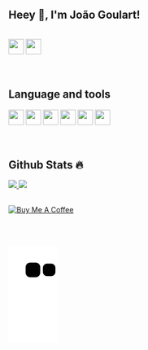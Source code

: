 ## Heey 👋, I'm João Goulart!

<!-- 

gif codigo
<img src="https://cdn.dribbble.com/users/330915/screenshots/3587000/10_coding_dribbble.gif">

-->

<br/>

<div>
<a href = "mailto:joao123goulart@gmail.com" ><img margin-right=5px height=30px width=30px src="https://user-images.githubusercontent.com/32155230/183216360-bd80dba9-8b36-4a50-944d-45e8b7ff45bb.png" target="_blank"></a>
<a href="https://www.linkedin.com/in/jo%C3%A3o-goulart-0a2541150/" target="_blank"><img height=30px width=30px src="https://cdn.jsdelivr.net/gh/devicons/devicon/icons/linkedin/linkedin-original.svg" target="_blank"></a>   
</div>

<br/>
<br/>

## Language and tools
<div>
  <img height=30px width=30px src="https://cdn.jsdelivr.net/gh/devicons/devicon/icons/javascript/javascript-original.svg" />
  <img height=30px width=30px src="https://cdn.jsdelivr.net/gh/devicons/devicon/icons/java/java-original.svg" />
  <img height=30px width=30px src="https://cdn.jsdelivr.net/gh/devicons/devicon/icons/cplusplus/cplusplus-original.svg" />
  <img height=30px width=30px src="https://cdn.jsdelivr.net/gh/devicons/devicon/icons/vscode/vscode-original.svg" />
  <img height=30px width=30px src="https://cdn.jsdelivr.net/gh/devicons/devicon/icons/postgresql/postgresql-original.svg" />
  <img height=30px width=30px src="https://cdn.jsdelivr.net/gh/devicons/devicon/icons/git/git-original.svg" />
</div>

<br/>
<br/>

## Github Stats 🔥
<div>
  <a href="https://github.com/jgoulartf">
  <img height="180em" src="https://github-readme-stats.vercel.app/api/top-langs/?username=jgoulartf&layout=compact&langs_count=7&theme=dracula"/>
  <img height="180em" src="https://github-readme-stats.vercel.app/api?username=jgoulartf&show_icons=true&theme=dracula&include_all_commits=true&count_private=true"/>
</div>

<br/>

<a href="https://www.buymeacoffee.com/jgoulart" target="_blank"><img src="https://cdn.buymeacoffee.com/buttons/v2/default-red.png" alt="Buy Me A Coffee" width="150" ></a>
  
<br/>
<br/>
 
![Snake animation](https://github.com/jgoulartf/jgoulartf/blob/output/github-contribution-grid-snake.svg)

  
<!--
**jgoulartf/jgoulartf** is a ✨ _special_ ✨ repository because its `README.md` (this file) appears on your GitHub profile.

Here are some ideas to get you started:

- 🔭 I’m currently working on ...
- 🌱 I’m currently learning ...
- 👯 I’m looking to collaborate on ...
- 🤔 I’m looking for help with ...
- 💬 Ask me about ...
- 📫 How to reach me: ...
- 😄 Pronouns: ...
- ⚡ Fun fact: ...
-->
